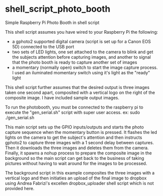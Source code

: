 # shell_script_photo_booth
Simple Raspberry Pi Photo Booth in shell script

This shell script assumes you have wired to your Raspberry Pi the following:
* a gphoto2 supported digital camera (script is set up for a Canon EOS 5D) connected to the USB port
* two sets of LED lights, one set attached to the camera to blink and get the subjects attention before capturing images, and another to signal that the photo booth is ready to capture another set of images
* a momentary (normally open) switch to start the image capture process. I used an iluminated momentary switch using it's light as the "ready" light

This shell script further assumes that the desired output is three images taken one second apart, composited with a vertical logo on the right of the composite image. I have included sample output images.

To run the photobooth, you must be connected to the raspberry pi to execute the "gen_serial.sh" script with super user access. ex: sudo ./gen_serial.sh

This main script sets up the GPIO inputs/outputs and starts the photo capture sequence when the momentary button is pressed. It flashes the led lights on the camera to get the subject's attention and then instructs gphoto2 to capture three images with a 1 second delay between captures. Then it downloads the three images and deletes them from the camera. Finally, it spawns a nohup process to prepare the composite image in the background so the main script can get back to the business of taking pictures without having to wait around for the images to be processed.

The background script in this example composites the three images with a vertical logo and then initiaties an upload of the final image to dropbox using Andrea Fabrizi's excellen dropbox_uploader shell script which is not provided here.
